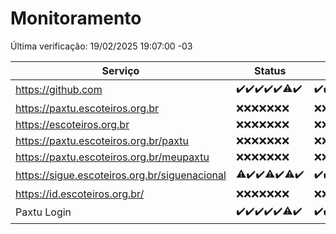 # Monitoramento

Última verificação: 19/02/2025 19:07:00 -03

|Serviço|Status|Últimas 24h|
|---|---|---|
|https://github.com|<span title="2025-02-12: OK=23">✔️</span><span title="2025-02-13: OK=23">✔️</span><span title="2025-02-14: OK=23">✔️</span><span title="2025-02-15: OK=23">✔️</span><span title="2025-02-16: OK=23">✔️</span><span title="2025-02-17: OK=22, Falhas=1">⚠️</span><span title="2025-02-18: OK=21">✔️</span>|<span title="18/02/2025 19:07:00 -03 : 200">✔️</span><span title="18/02/2025 20:07:00 -03 : 200">✔️</span><span title="18/02/2025 21:40:00 -03 : 200">✔️</span><span title="18/02/2025 23:10:00 -03 : 200">✔️</span><span title="19/02/2025 00:13:00 -03 : 200">✔️</span><span title="19/02/2025 01:10:00 -03 : 200">✔️</span><span title="19/02/2025 02:08:00 -03 : 200">✔️</span><span title="19/02/2025 03:12:00 -03 : 200">✔️</span><span title="19/02/2025 04:08:00 -03 : 200">✔️</span><span title="19/02/2025 05:12:00 -03 : 200">✔️</span><span title="19/02/2025 06:09:00 -03 : 200">✔️</span><span title="19/02/2025 07:09:00 -03 : 200">✔️</span><span title="19/02/2025 08:07:00 -03 : 200">✔️</span><span title="19/02/2025 09:15:00 -03 : 200">✔️</span><span title="19/02/2025 10:15:00 -03 : 200">✔️</span><span title="19/02/2025 11:08:00 -03 : 200">✔️</span><span title="19/02/2025 12:09:00 -03 : 200">✔️</span><span title="19/02/2025 13:10:00 -03 : 200">✔️</span><span title="19/02/2025 14:07:00 -03 : 200">✔️</span><span title="19/02/2025 15:11:00 -03 : 200">✔️</span><span title="19/02/2025 16:06:00 -03 : 200">✔️</span><span title="19/02/2025 17:09:00 -03 : 200">✔️</span><span title="19/02/2025 18:07:00 -03 : 200">✔️</span><span title="19/02/2025 19:07:00 -03 : 200">✔️</span>|
|https://paxtu.escoteiros.org.br|<span title="2025-02-12: Falhas=23">❌</span><span title="2025-02-13: Falhas=23">❌</span><span title="2025-02-14: Falhas=23">❌</span><span title="2025-02-15: Falhas=23">❌</span><span title="2025-02-16: Falhas=23">❌</span><span title="2025-02-17: Falhas=23">❌</span><span title="2025-02-18: Falhas=21">❌</span>|<span title="18/02/2025 19:07:00 -03 : 403">❌</span><span title="18/02/2025 20:07:00 -03 : 403">❌</span><span title="18/02/2025 21:40:00 -03 : 403">❌</span><span title="18/02/2025 23:10:00 -03 : 403">❌</span><span title="19/02/2025 00:13:00 -03 : 403">❌</span><span title="19/02/2025 01:10:00 -03 : 403">❌</span><span title="19/02/2025 02:08:00 -03 : 403">❌</span><span title="19/02/2025 03:12:00 -03 : 403">❌</span><span title="19/02/2025 04:08:00 -03 : 403">❌</span><span title="19/02/2025 05:12:00 -03 : 403">❌</span><span title="19/02/2025 06:09:00 -03 : 403">❌</span><span title="19/02/2025 07:09:00 -03 : 403">❌</span><span title="19/02/2025 08:07:00 -03 : 403">❌</span><span title="19/02/2025 09:15:00 -03 : 403">❌</span><span title="19/02/2025 10:15:00 -03 : 403">❌</span><span title="19/02/2025 11:08:00 -03 : 403">❌</span><span title="19/02/2025 12:09:00 -03 : 403">❌</span><span title="19/02/2025 13:10:00 -03 : 403">❌</span><span title="19/02/2025 14:07:00 -03 : 403">❌</span><span title="19/02/2025 15:11:00 -03 : 403">❌</span><span title="19/02/2025 16:06:00 -03 : 403">❌</span><span title="19/02/2025 17:09:00 -03 : 403">❌</span><span title="19/02/2025 18:07:00 -03 : 403">❌</span><span title="19/02/2025 19:07:00 -03 : 403">❌</span>|
|https://escoteiros.org.br|<span title="2025-02-12: Falhas=23">❌</span><span title="2025-02-13: Falhas=23">❌</span><span title="2025-02-14: Falhas=23">❌</span><span title="2025-02-15: Falhas=23">❌</span><span title="2025-02-16: Falhas=23">❌</span><span title="2025-02-17: Falhas=23">❌</span><span title="2025-02-18: Falhas=21">❌</span>|<span title="18/02/2025 19:07:00 -03 : 403">❌</span><span title="18/02/2025 20:07:00 -03 : 403">❌</span><span title="18/02/2025 21:40:00 -03 : 403">❌</span><span title="18/02/2025 23:10:00 -03 : 403">❌</span><span title="19/02/2025 00:13:00 -03 : 403">❌</span><span title="19/02/2025 01:10:00 -03 : 403">❌</span><span title="19/02/2025 02:08:00 -03 : 403">❌</span><span title="19/02/2025 03:12:00 -03 : 403">❌</span><span title="19/02/2025 04:08:00 -03 : 403">❌</span><span title="19/02/2025 05:12:00 -03 : 403">❌</span><span title="19/02/2025 06:09:00 -03 : 403">❌</span><span title="19/02/2025 07:09:00 -03 : 403">❌</span><span title="19/02/2025 08:07:00 -03 : 403">❌</span><span title="19/02/2025 09:15:00 -03 : 403">❌</span><span title="19/02/2025 10:15:00 -03 : 403">❌</span><span title="19/02/2025 11:08:00 -03 : 403">❌</span><span title="19/02/2025 12:09:00 -03 : 403">❌</span><span title="19/02/2025 13:10:00 -03 : 403">❌</span><span title="19/02/2025 14:07:00 -03 : 403">❌</span><span title="19/02/2025 15:11:00 -03 : 403">❌</span><span title="19/02/2025 16:06:00 -03 : 403">❌</span><span title="19/02/2025 17:09:00 -03 : 403">❌</span><span title="19/02/2025 18:07:00 -03 : 403">❌</span><span title="19/02/2025 19:07:00 -03 : 403">❌</span>|
|https://paxtu.escoteiros.org.br/paxtu|<span title="2025-02-12: Falhas=23">❌</span><span title="2025-02-13: Falhas=23">❌</span><span title="2025-02-14: Falhas=23">❌</span><span title="2025-02-15: Falhas=23">❌</span><span title="2025-02-16: Falhas=23">❌</span><span title="2025-02-17: Falhas=23">❌</span><span title="2025-02-18: Falhas=21">❌</span>|<span title="18/02/2025 19:07:00 -03 : 403">❌</span><span title="18/02/2025 20:07:00 -03 : 403">❌</span><span title="18/02/2025 21:40:00 -03 : 403">❌</span><span title="18/02/2025 23:10:00 -03 : 403">❌</span><span title="19/02/2025 00:13:00 -03 : 403">❌</span><span title="19/02/2025 01:10:00 -03 : 403">❌</span><span title="19/02/2025 02:08:00 -03 : 403">❌</span><span title="19/02/2025 03:12:00 -03 : 403">❌</span><span title="19/02/2025 04:08:00 -03 : 403">❌</span><span title="19/02/2025 05:12:00 -03 : 403">❌</span><span title="19/02/2025 06:09:00 -03 : 403">❌</span><span title="19/02/2025 07:09:00 -03 : 403">❌</span><span title="19/02/2025 08:07:00 -03 : 403">❌</span><span title="19/02/2025 09:15:00 -03 : 403">❌</span><span title="19/02/2025 10:15:00 -03 : 403">❌</span><span title="19/02/2025 11:08:00 -03 : 403">❌</span><span title="19/02/2025 12:09:00 -03 : 403">❌</span><span title="19/02/2025 13:10:00 -03 : 403">❌</span><span title="19/02/2025 14:07:00 -03 : 403">❌</span><span title="19/02/2025 15:11:00 -03 : 403">❌</span><span title="19/02/2025 16:06:00 -03 : 403">❌</span><span title="19/02/2025 17:09:00 -03 : 403">❌</span><span title="19/02/2025 18:07:00 -03 : 403">❌</span><span title="19/02/2025 19:07:00 -03 : 403">❌</span>|
|https://paxtu.escoteiros.org.br/meupaxtu|<span title="2025-02-12: Falhas=23">❌</span><span title="2025-02-13: Falhas=23">❌</span><span title="2025-02-14: Falhas=23">❌</span><span title="2025-02-15: Falhas=23">❌</span><span title="2025-02-16: Falhas=23">❌</span><span title="2025-02-17: Falhas=23">❌</span><span title="2025-02-18: Falhas=21">❌</span>|<span title="18/02/2025 19:07:00 -03 : 403">❌</span><span title="18/02/2025 20:07:00 -03 : 403">❌</span><span title="18/02/2025 21:40:00 -03 : 403">❌</span><span title="18/02/2025 23:10:00 -03 : 403">❌</span><span title="19/02/2025 00:13:00 -03 : 403">❌</span><span title="19/02/2025 01:10:00 -03 : 403">❌</span><span title="19/02/2025 02:08:00 -03 : 403">❌</span><span title="19/02/2025 03:12:00 -03 : 403">❌</span><span title="19/02/2025 04:08:00 -03 : 403">❌</span><span title="19/02/2025 05:12:00 -03 : 403">❌</span><span title="19/02/2025 06:09:00 -03 : 403">❌</span><span title="19/02/2025 07:09:00 -03 : 403">❌</span><span title="19/02/2025 08:07:00 -03 : 403">❌</span><span title="19/02/2025 09:15:00 -03 : 403">❌</span><span title="19/02/2025 10:15:00 -03 : 403">❌</span><span title="19/02/2025 11:08:00 -03 : 403">❌</span><span title="19/02/2025 12:09:00 -03 : 403">❌</span><span title="19/02/2025 13:10:00 -03 : 403">❌</span><span title="19/02/2025 14:07:00 -03 : 403">❌</span><span title="19/02/2025 15:11:00 -03 : 403">❌</span><span title="19/02/2025 16:06:00 -03 : 403">❌</span><span title="19/02/2025 17:09:00 -03 : 403">❌</span><span title="19/02/2025 18:07:00 -03 : 403">❌</span><span title="19/02/2025 19:07:00 -03 : 403">❌</span>|
|https://sigue.escoteiros.org.br/siguenacional|<span title="2025-02-12: OK=22, Falhas=1">⚠️</span><span title="2025-02-13: OK=23">✔️</span><span title="2025-02-14: OK=23">✔️</span><span title="2025-02-15: OK=22, Falhas=1">⚠️</span><span title="2025-02-16: OK=23">✔️</span><span title="2025-02-17: OK=22, Falhas=1">⚠️</span><span title="2025-02-18: OK=21">✔️</span>|<span title="18/02/2025 19:07:00 -03 : 200">✔️</span><span title="18/02/2025 20:07:00 -03 : 200">✔️</span><span title="18/02/2025 21:40:00 -03 : 200">✔️</span><span title="18/02/2025 23:10:00 -03 : 200">✔️</span><span title="19/02/2025 00:13:00 -03 : 200">✔️</span><span title="19/02/2025 01:10:00 -03 : 200">✔️</span><span title="19/02/2025 02:08:00 -03 : 200">✔️</span><span title="19/02/2025 03:12:00 -03 : 200">✔️</span><span title="19/02/2025 04:08:00 -03 : 200">✔️</span><span title="19/02/2025 05:12:00 -03 : 200">✔️</span><span title="19/02/2025 06:09:00 -03 : 200">✔️</span><span title="19/02/2025 07:09:00 -03 : 200">✔️</span><span title="19/02/2025 08:07:00 -03 : 200">✔️</span><span title="19/02/2025 09:15:00 -03 : 200">✔️</span><span title="19/02/2025 10:15:00 -03 : 200">✔️</span><span title="19/02/2025 11:08:00 -03 : 200">✔️</span><span title="19/02/2025 12:09:00 -03 : 200">✔️</span><span title="19/02/2025 13:10:00 -03 : 200">✔️</span><span title="19/02/2025 14:07:00 -03 : 200">✔️</span><span title="19/02/2025 15:11:00 -03 : 200">✔️</span><span title="19/02/2025 16:06:00 -03 : 200">✔️</span><span title="19/02/2025 17:09:00 -03 : 200">✔️</span><span title="19/02/2025 18:07:00 -03 : 200">✔️</span><span title="19/02/2025 19:07:00 -03 : 200">✔️</span>|
|https://id.escoteiros.org.br/|<span title="2025-02-12: Falhas=23">❌</span><span title="2025-02-13: Falhas=23">❌</span><span title="2025-02-14: Falhas=23">❌</span><span title="2025-02-15: Falhas=23">❌</span><span title="2025-02-16: Falhas=23">❌</span><span title="2025-02-17: Falhas=23">❌</span><span title="2025-02-18: Falhas=21">❌</span>|<span title="18/02/2025 19:07:00 -03 : 403">❌</span><span title="18/02/2025 20:07:00 -03 : 403">❌</span><span title="18/02/2025 21:40:00 -03 : 403">❌</span><span title="18/02/2025 23:10:00 -03 : 403">❌</span><span title="19/02/2025 00:13:00 -03 : 403">❌</span><span title="19/02/2025 01:10:00 -03 : 403">❌</span><span title="19/02/2025 02:08:00 -03 : 403">❌</span><span title="19/02/2025 03:12:00 -03 : 403">❌</span><span title="19/02/2025 04:08:00 -03 : 403">❌</span><span title="19/02/2025 05:12:00 -03 : 403">❌</span><span title="19/02/2025 06:09:00 -03 : 403">❌</span><span title="19/02/2025 07:09:00 -03 : 403">❌</span><span title="19/02/2025 08:07:00 -03 : 403">❌</span><span title="19/02/2025 09:15:00 -03 : 403">❌</span><span title="19/02/2025 10:15:00 -03 : 403">❌</span><span title="19/02/2025 11:08:00 -03 : 403">❌</span><span title="19/02/2025 12:09:00 -03 : 403">❌</span><span title="19/02/2025 13:10:00 -03 : 403">❌</span><span title="19/02/2025 14:07:00 -03 : 403">❌</span><span title="19/02/2025 15:11:00 -03 : 403">❌</span><span title="19/02/2025 16:06:00 -03 : 403">❌</span><span title="19/02/2025 17:09:00 -03 : 403">❌</span><span title="19/02/2025 18:07:00 -03 : 403">❌</span><span title="19/02/2025 19:07:00 -03 : 403">❌</span>|
|Paxtu Login|<span title="2025-02-12: OK=23">✔️</span><span title="2025-02-13: OK=23">✔️</span><span title="2025-02-14: OK=23">✔️</span><span title="2025-02-15: OK=23">✔️</span><span title="2025-02-16: OK=23">✔️</span><span title="2025-02-17: OK=22, Falhas=1">⚠️</span><span title="2025-02-18: OK=21">✔️</span>|<span title="18/02/2025 19:07:00 -03 : 200">✔️</span><span title="18/02/2025 20:07:00 -03 : 200">✔️</span><span title="18/02/2025 21:40:00 -03 : 200">✔️</span><span title="18/02/2025 23:10:00 -03 : 200">✔️</span><span title="19/02/2025 00:13:00 -03 : 500">❌</span><span title="19/02/2025 01:10:00 -03 : 200">✔️</span><span title="19/02/2025 02:08:00 -03 : 200">✔️</span><span title="19/02/2025 03:12:00 -03 : 200">✔️</span><span title="19/02/2025 04:08:00 -03 : 200">✔️</span><span title="19/02/2025 05:12:00 -03 : 200">✔️</span><span title="19/02/2025 06:09:00 -03 : 200">✔️</span><span title="19/02/2025 07:09:00 -03 : 200">✔️</span><span title="19/02/2025 08:07:00 -03 : 200">✔️</span><span title="19/02/2025 09:15:00 -03 : 200">✔️</span><span title="19/02/2025 10:15:00 -03 : 200">✔️</span><span title="19/02/2025 11:08:00 -03 : 200">✔️</span><span title="19/02/2025 12:09:00 -03 : 200">✔️</span><span title="19/02/2025 13:10:00 -03 : 200">✔️</span><span title="19/02/2025 14:07:00 -03 : 200">✔️</span><span title="19/02/2025 15:11:00 -03 : 200">✔️</span><span title="19/02/2025 16:06:00 -03 : 200">✔️</span><span title="19/02/2025 17:09:00 -03 : 200">✔️</span><span title="19/02/2025 18:07:00 -03 : 200">✔️</span><span title="19/02/2025 19:07:00 -03 : 200">✔️</span>|

